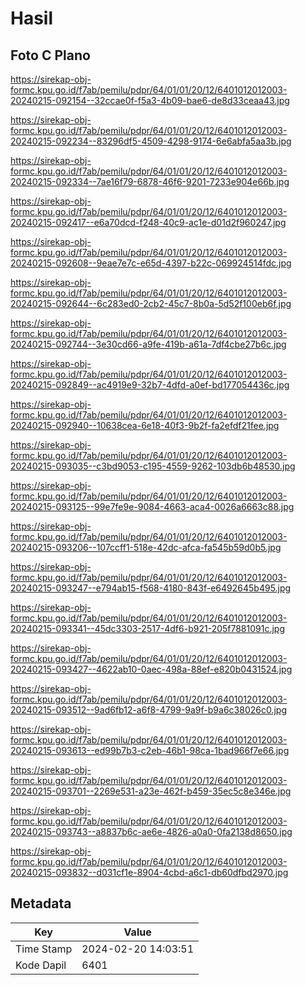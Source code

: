 # Hasil

## Foto C Plano

https://sirekap-obj-formc.kpu.go.id/f7ab/pemilu/pdpr/64/01/01/20/12/6401012012003-20240215-092154--32ccae0f-f5a3-4b09-bae6-de8d33ceaa43.jpg

https://sirekap-obj-formc.kpu.go.id/f7ab/pemilu/pdpr/64/01/01/20/12/6401012012003-20240215-092234--83296df5-4509-4298-9174-6e6abfa5aa3b.jpg

https://sirekap-obj-formc.kpu.go.id/f7ab/pemilu/pdpr/64/01/01/20/12/6401012012003-20240215-092334--7ae16f79-6878-46f6-9201-7233e904e66b.jpg

https://sirekap-obj-formc.kpu.go.id/f7ab/pemilu/pdpr/64/01/01/20/12/6401012012003-20240215-092417--e6a70dcd-f248-40c9-ac1e-d01d2f960247.jpg

https://sirekap-obj-formc.kpu.go.id/f7ab/pemilu/pdpr/64/01/01/20/12/6401012012003-20240215-092608--9eae7e7c-e65d-4397-b22c-069924514fdc.jpg

https://sirekap-obj-formc.kpu.go.id/f7ab/pemilu/pdpr/64/01/01/20/12/6401012012003-20240215-092644--6c283ed0-2cb2-45c7-8b0a-5d52f100eb6f.jpg

https://sirekap-obj-formc.kpu.go.id/f7ab/pemilu/pdpr/64/01/01/20/12/6401012012003-20240215-092744--3e30cd66-a9fe-419b-a61a-7df4cbe27b6c.jpg

https://sirekap-obj-formc.kpu.go.id/f7ab/pemilu/pdpr/64/01/01/20/12/6401012012003-20240215-092849--ac4919e9-32b7-4dfd-a0ef-bd177054436c.jpg

https://sirekap-obj-formc.kpu.go.id/f7ab/pemilu/pdpr/64/01/01/20/12/6401012012003-20240215-092940--10638cea-6e18-40f3-9b2f-fa2efdf21fee.jpg

https://sirekap-obj-formc.kpu.go.id/f7ab/pemilu/pdpr/64/01/01/20/12/6401012012003-20240215-093035--c3bd9053-c195-4559-9262-103db6b48530.jpg

https://sirekap-obj-formc.kpu.go.id/f7ab/pemilu/pdpr/64/01/01/20/12/6401012012003-20240215-093125--99e7fe9e-9084-4663-aca4-0026a6663c88.jpg

https://sirekap-obj-formc.kpu.go.id/f7ab/pemilu/pdpr/64/01/01/20/12/6401012012003-20240215-093206--107ccff1-518e-42dc-afca-fa545b59d0b5.jpg

https://sirekap-obj-formc.kpu.go.id/f7ab/pemilu/pdpr/64/01/01/20/12/6401012012003-20240215-093247--e794ab15-f568-4180-843f-e6492645b495.jpg

https://sirekap-obj-formc.kpu.go.id/f7ab/pemilu/pdpr/64/01/01/20/12/6401012012003-20240215-093341--45dc3303-2517-4df6-b921-205f7881091c.jpg

https://sirekap-obj-formc.kpu.go.id/f7ab/pemilu/pdpr/64/01/01/20/12/6401012012003-20240215-093427--4622ab10-0aec-498a-88ef-e820b0431524.jpg

https://sirekap-obj-formc.kpu.go.id/f7ab/pemilu/pdpr/64/01/01/20/12/6401012012003-20240215-093512--9ad6fb12-a6f8-4799-9a9f-b9a6c38026c0.jpg

https://sirekap-obj-formc.kpu.go.id/f7ab/pemilu/pdpr/64/01/01/20/12/6401012012003-20240215-093613--ed99b7b3-c2eb-46b1-98ca-1bad966f7e66.jpg

https://sirekap-obj-formc.kpu.go.id/f7ab/pemilu/pdpr/64/01/01/20/12/6401012012003-20240215-093701--2269e531-a23e-462f-b459-35ec5c8e346e.jpg

https://sirekap-obj-formc.kpu.go.id/f7ab/pemilu/pdpr/64/01/01/20/12/6401012012003-20240215-093743--a8837b6c-ae6e-4826-a0a0-0fa2138d8650.jpg

https://sirekap-obj-formc.kpu.go.id/f7ab/pemilu/pdpr/64/01/01/20/12/6401012012003-20240215-093832--d031cf1e-8904-4cbd-a6c1-db60dfbd2970.jpg


## Metadata

| Key        | Value               |
| ---------- | ------------------- |
| Time Stamp | 2024-02-20 14:03:51 |
| Kode Dapil | 6401                |



